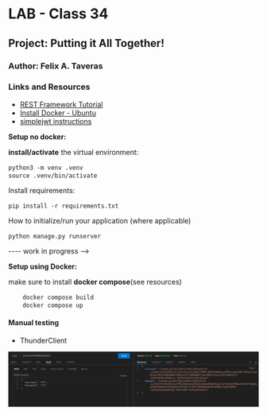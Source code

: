 # LAB - Class 34
## Project:  Putting it All Together!
### Author: Felix A. Taveras
### Links and Resources

* [REST Framework Tutorial](https://learndjango.com/tutorials/official-django-rest-framework-tutorial-beginners)
* [Install Docker - Ubuntu](https://www.howtogeek.com/devops/how-to-install-and-get-started-with-docker-desktop-on-linux/)
* [simplejwt instructions](https://django-rest-framework-simplejwt.readthedocs.io/en/latest/getting_started.html)

__Setup no docker:__

__install/activate__ the virtual environment:

    python3 -m venv .venv
    source .venv/bin/activate

Install requirements:
    
    pip install -r requirements.txt

How to initialize/run your application (where applicable)

    python manage.py runserver

---- work in progress -->

__Setup using Docker:__

make sure to install __docker compose__(see resources)
    
        docker compose build
        docker compose up


#### Manual testing

* ThunderClient

![Tests](./assets/tests.png)